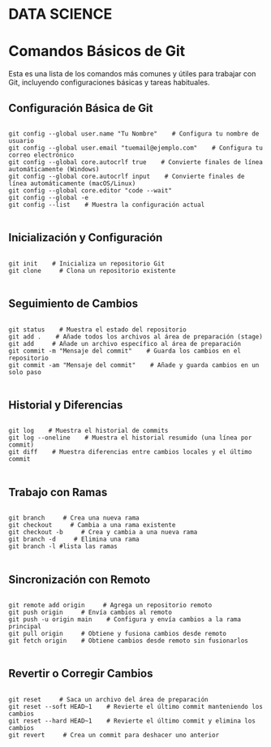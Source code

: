 # DATA SCIENCE
<h1>Comandos Básicos de Git</h1>

<p>Esta es una lista de los comandos más comunes y útiles para trabajar con Git, incluyendo configuraciones básicas y tareas habituales.</p>

<h2>Configuración Básica de Git</h2>
<pre>
<code>
git config --global user.name "Tu Nombre"    # Configura tu nombre de usuario
git config --global user.email "tuemail@ejemplo.com"    # Configura tu correo electrónico
git config --global core.autocrlf true    # Convierte finales de línea automáticamente (Windows)
git config --global core.autocrlf input    # Convierte finales de línea automáticamente (macOS/Linux)
git config --global core.editor "code --wait"
git config --global -e
git config --list    # Muestra la configuración actual
</code>
</pre>

<h2>Inicialización y Configuración</h2>
<pre>
<code>
git init    # Inicializa un repositorio Git
git clone <url_del_repositorio>    # Clona un repositorio existente
</code>
</pre>

<h2>Seguimiento de Cambios</h2>
<pre>
<code>
git status    # Muestra el estado del repositorio
git add .    # Añade todos los archivos al área de preparación (stage)
git add <archivo>    # Añade un archivo específico al área de preparación
git commit -m "Mensaje del commit"    # Guarda los cambios en el repositorio
git commit -am "Mensaje del commit"    # Añade y guarda cambios en un solo paso
</code>
</pre>

<h2>Historial y Diferencias</h2>
<pre>
<code>
git log    # Muestra el historial de commits
git log --oneline    # Muestra el historial resumido (una línea por commit)
git diff    # Muestra diferencias entre cambios locales y el último commit
</code>
</pre>

<h2>Trabajo con Ramas</h2>
<pre>
<code>
git branch <nombre_rama>    # Crea una nueva rama
git checkout <nombre_rama>    # Cambia a una rama existente
git checkout -b <nombre_rama>    # Crea y cambia a una nueva rama
git branch -d <nombre_rama>    # Elimina una rama
git branch -l #lista las ramas
</code>
</pre>

<h2>Sincronización con Remoto</h2>
<pre>
<code>
git remote add origin <url_del_repositorio>    # Agrega un repositorio remoto
git push origin <nombre_rama>    # Envía cambios al remoto
git push -u origin main    # Configura y envía cambios a la rama principal
git pull origin <nombre_rama>    # Obtiene y fusiona cambios desde remoto
git fetch origin    # Obtiene cambios desde remoto sin fusionarlos
</code>
</pre>

<h2>Revertir o Corregir Cambios</h2>
<pre>
<code>
git reset <archivo>    # Saca un archivo del área de preparación
git reset --soft HEAD~1    # Revierte el último commit manteniendo los cambios
git reset --hard HEAD~1    # Revierte el último commit y elimina los cambios
git revert <id_commit>    # Crea un commit para deshacer uno anterior
</code>
</pre>
